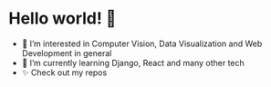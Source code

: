 # Hello world! 👋  

- 👀 I’m interested in Computer Vision, Data Visualization and Web Development in general
- 🌱 I’m currently learning Django, React and many other tech
- ✨ Check out my repos

<!---
peviss/peviss is a ✨ special ✨ repository because its `README.md` (this file) appears on your GitHub profile.
You can click the Preview link to take a look at your changes.
--->
